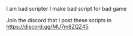 I am bad scripter I make bad script for bad game

Join the discord that I post these scripts in
https://discord.gg/MU7m8ZQZ45
